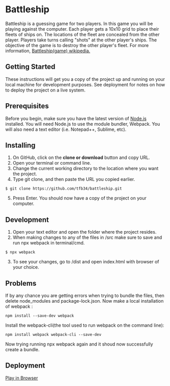 # Battleship

Battleship is a guessing game for two players. In this game you will be playing against the computer. Each player gets a 10x10 grid to place their fleets of ships on. The locations of the fleet are concealed from the other player. Players take turns calling "shots" at the other player's ships. The objective of the game is to destroy the other player's fleet. For more information, <a href="https://en.wikipedia.org/wiki/Battleship_(game)">Battleship(game) wikipedia.</a>

## Getting Started

These instructions will get you a copy of the project up and running on your local machine for development purposes. See deployment for notes on how to deploy the project on a live system. 

## Prerequisites

Before you begin, make sure you have the latest version of <a href="https://nodejs.org/en/download/">Node.js</a> installed. You will need Node.js to use the module bundler, Webpack. You will also need a text editor (i.e. Notepad++, Sublime, etc).

## Installing

1. On GitHub, click on the <b>clone or download</b> button and copy  URL.
2. Open your terminal or command line.
3. Change the current working directory to the location where you want the project.
4. Type git clone, and then paste the URL you copied earlier.
```
$ git clone https://github.com/tfb34/battleship.git
```
5. Press Enter. You should now have a copy of the project on your computer.
## Development
1. Open your text editor and open the folder where the project resides. 
2. When making changes to any of the files in /src make sure to save and run npx webpack in terminal/cmd. 
```
$ npx webpack
```
3. To see your changes, go to /dist and open index.html with browser of your choice. 
## Problems
If by any chance you are getting errors when trying to bundle the files, then delete node_modules and package-lock.json. 
Now make a local installation of webpack :
```
npm install --save-dev webpack
```
Install the webpack-cli(the tool used to run webpack on the command line):
```
npm install webpack webpack-cli --save-dev
```
Now trying running npx webpack again and it shoud now successfully create a bundle. 

## Deployment
<a href="https://tfb34.github.io/battleship/">Play in Browser</a>



